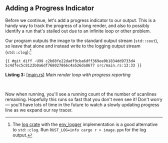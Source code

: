 ## Adding a Progress Indicator

Before we continue, let's add a progress indicator to our output. This is a handy way to track the progress of a long render, and also to possibly identify a run that's stalled out due to an infinite loop or other problem.

Our program outputs the image to the standard output stream (`std::cout`), so leave that alone and instead write to the logging output stream (`std::clog`):[^23a]

[^23a]: The [log crate](https://crates.io/crates/log) with the [env_logger](https://crates.io/crates/env_logger) implementation is a good alternative to `std::clog`. Run `RUST_LOG=info cargo r > image.ppm` for the log output.

```rust-diff,norun,noplayground
{{ #git diff -U99 c2b88fe22dadf9cba6dff369ee0b1834dd9733d4 5c4dfec5c8122b0a6df768027866c4a526da8677 src/main.rs:13:33 }}
```

**Listing 3:** [[main.rs](https://github.com/goldnor/code/blob/5c4dfec5c8122b0a6df768027866c4a526da8677/src/main.rs)] *Main render loop with progress reporting*

<br>

Now when running, you'll see a running count of the number of scanlines remaining. Hopefully this runs so fast that you don't even see it! Don't worry — you'll have lots of time in the future to watch a slowly updating progress line as we expand our ray tracer.
